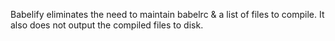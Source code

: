 Babelify eliminates the need to maintain babelrc & a list of files to compile. It also does not output the compiled files to disk.